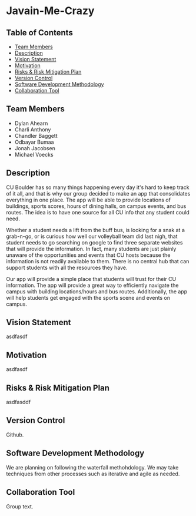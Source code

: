 # Javain-Me-Crazy

## Table of Contents

* [Team Members](#team-members)
* [Description](#description)
* [Vision Statement](#vision-statement)
* [Motivation](#motivation)
* [Risks & Risk Mitigation Plan](#risks)
* [Version Control](#version-control)
* [Software Development Methodology](#soft-dev-method)
* [Collaboration Tool](#colab-tool)

## <a name="team-members"></a>Team Members
* Dylan Ahearn
* Charli Anthony
* Chandler Baggett
* Odbayar Bumaa
* Jonah Jacobsen
* Michael Voecks

## <a name="description"></a>Description
CU Boulder has so many things happening every day it's hard to keep track of it all, and that is why our group decided to make an app that consolidates everything in one place. The app will be able to provide locations of buildings, sports scores, hours of dining halls, on campus events, and bus routes. The idea is to have one source for all CU info that any student could need.

Whether a student needs a lift from the buff bus, is looking for a snak at a grab-n-go, or is curious how well our volleyball team did last nigh, that student needs to go searching on google to find three separate websites that will provide the information. In fact, many students are just plainly unaware of the opportunities and events that CU hosts because the information is not readily available to them. There is no central hub that can support students with all the resources they have.

Our app will provide a simple place that students will trust for their CU information. The app will provide a great way to efficiently navigate the campus with building locations/hours and bus routes. Additionally, the app will help students get engaged with the sports scene and events on campus.

## <a name="vision-statement"></a>Vision Statement
asdfasdf

## <a name="motivation"></a>Motivation
asdfasdf

## <a name="risks"></a>Risks & Risk Mitigation Plan
asdfasddf

## <a name="version-control"></a>Version Control
Github.

## <a name="soft-dev-method"></a>Software Development Methodology
We are planning on following the waterfall methohdology. We may take techniques from other processes such as iterative and agile as needed.

## <a name="colab-tool"></a>Collaboration Tool
Group text.
